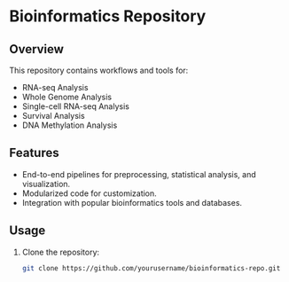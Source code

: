 # Bioinformatics Repository

## Overview
This repository contains workflows and tools for:
- RNA-seq Analysis
- Whole Genome Analysis
- Single-cell RNA-seq Analysis
- Survival Analysis
- DNA Methylation Analysis

## Features
- End-to-end pipelines for preprocessing, statistical analysis, and visualization.
- Modularized code for customization.
- Integration with popular bioinformatics tools and databases.

## Usage
1. Clone the repository:
   ```bash
   git clone https://github.com/yourusername/bioinformatics-repo.git
